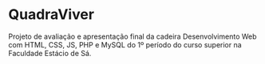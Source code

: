 # QuadraViver
 Projeto de avaliação e apresentação final da cadeira Desenvolvimento Web com HTML, CSS, JS, PHP e MySQL do 1º período do curso superior na Faculdade Estácio de Sá.
